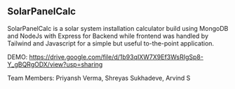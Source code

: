## SolarPanelCalc

SolarPanelCalc is a solar system installation calculator build using MongoDB and NodeJs with Express for Backend while frontend was handled by Tailwind and Javascript for a simple but useful to-the-point application.

DEMO: https://drive.google.com/file/d/1b93qIXW7X9Ef3WsRIgSp8-Y_gBQRgODX/view?usp=sharing

Team Members: Priyansh Verma, Shreyas Sukhadeve, Arvind S

